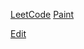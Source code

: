 [LeetCode](books/leetcode)
[Paint](paint.html)


[Edit](https://github.com/yultao/yultao.github.io/edit/main/README.md)
